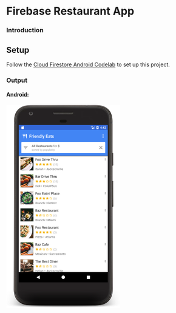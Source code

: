 # Firebase Restaurant App
### Introduction

## Setup

Follow the <a href="https://codelabs.developers.google.com/codelabs/firestore-android/index.html">Cloud Firestore Android Codelab</a> to set up this project.

### Output

#### Android: 
<img src="./sceenshots/home.png" height="534" width="300"/>

